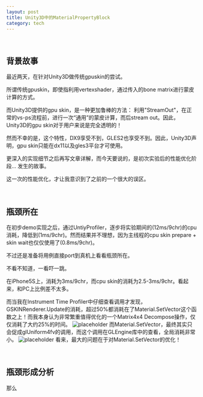 ```yaml
---
layout: post
title: Unity3D中的MaterialPropertyBlock
category: tech
---
```


<br>

背景故事
---

最近两天，在针对Unity3D做传统gpuskin的尝试。

所谓传统gpuskin，即使指利用vertexshader，通过传入的bone matrix进行蒙皮计算的方式。

而Unity3D提供的gpu skin，是一种更加鲁棒的方法：
利用"StreamOut"，在正常的vs-ps流程前，进行一次“通用”的蒙皮计算，而后stream out。因此，Unity3D的gpu skin对于用户来说是完全透明的！

然而不幸的是，这个特性，DX9享受不到，GLES2也享受不到。因此，Unity3D声明，gpu skin只能在dx11以及gles3平台才可使用。

更深入的实现细节之后再写文章详解，而今天要说的，是初次实验后的性能优化阶段... 发生的故事。

这一次的性能优化，才让我意识到了之前的一个很大的误区。

<br>

瓶颈所在
---

在初步demo实现之后，通过UntiyProfiler，逐步将实验期间的(12ms/9chr)的cpu消耗，降低到(1ms/9chr)。然而结果并不理想，因为主线程的cpu skin prepare + skin wait也仅仅使用了(0.8ms/9chr)。

不过还是准备将用例直接port到真机上看看瓶颈所在。

不看不知道，一看吓一跳。

在iPhone5S上，消耗为3ms/9chr，而cpu skin的消耗为2.5-3ms/9chr。看起来，和PC上比例差不太多。

而当我在Instrument Time Profiler中仔细查看调用才发现，GSKINRenderer.Update的消耗，超过50%都消耗在了Material.SetVector这个函数之上！而我本身认为非常繁重值得优化的一个Matrix4x4 Decompose操作，仅仅消耗了大约25%的时间。
![placeholder](https://raw.githubusercontent.com/gameknife/gameknife.github.io/master/images/blog-add/materialsetvector.jpeg)
而Material.SetVector，最终其实只会促成glUniform4fv的调用，而这个调用在GLEngine库中的查看，全局消耗非常小。
![placeholder](https://raw.githubusercontent.com/gameknife/gameknife.github.io/master/images/blog-add/gluniform4fv.jpeg)
看来，最大的问题在于对Material.SetVector的优化！

<br>

瓶颈形成分析
---

那么
